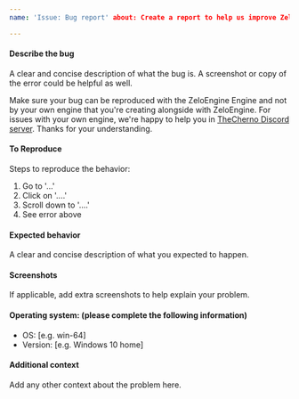 ```yaml
---
name: 'Issue: Bug report' about: Create a report to help us improve ZeloEngine

---
```


#### Describe the bug

A clear and concise description of what the bug is. A screenshot or copy of the error could be helpful as well.

Make sure your bug can be reproduced with the ZeloEngine Engine and not by your own engine that you're creating
alongside with ZeloEngine. For issues with your own engine, we're happy to help you
in [TheCherno Discord server](https://thecherno.com/discord). Thanks for your understanding.

#### To Reproduce

Steps to reproduce the behavior:

1. Go to '...'
2. Click on '....'
3. Scroll down to '....'
4. See error above

#### Expected behavior

A clear and concise description of what you expected to happen.

#### Screenshots

If applicable, add extra screenshots to help explain your problem.

#### Operating system: (please complete the following information)

- OS: [e.g. win-64]
- Version: [e.g. Windows 10 home]

#### Additional context

Add any other context about the problem here.
